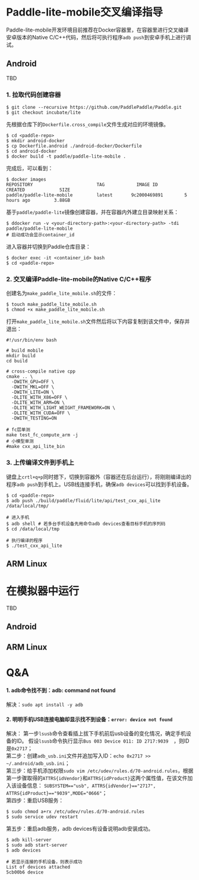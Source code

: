 
# Paddle-lite-mobile交叉编译指导

Paddle-lite-mobile开发环境目前推荐在Docker容器里，在容器里进行交叉编译安卓版本的Native C/C++代码，然后将可执行程序`adb push`到安卓手机上进行调试。
## Android

TBD

### 1. 拉取代码创建容器

```shell
$ git clone --recursive https://github.com/PaddlePaddle/Paddle.git
$ git checkout incubate/lite
```

先根据仓库下的`Dockerfile.cross_compile`文件生成对应的环境镜像。

```shell
$ cd <paddle-repo>
$ mkdir android-docker
$ cp Dockerfile.android ./android-docker/Dockerfile
$ cd android-docker
$ docker build -t paddle/paddle-lite-mobile .
```

完成后，可以看到：
```shell
$ docker images
REPOSITORY                        TAG            IMAGE ID            CREATED             SIZE
paddle/paddle-lite-mobile         latest       9c2000469891        5 hours ago         3.88GB
```

基于`paddle/paddle-lite`镜像创建容器，并在容器内外建立目录映射关系：

```shell
$ ddocker run -v <your-directory-path>:<your-directory-path> -tdi paddle/paddle-lite-mobile
# 启动成功会显示container_id
```

进入容器并切换到Paddle仓库目录：
```shell
$ docker exec -it <container_id> bash
$ cd <paddle-repo>
```
### 2. 交叉编译Paddle-lite-mobile的Native C/C++程序

创建名为`make_paddle_lite_mobile.sh`的文件：

```shell
$ touch make_paddle_lite_mobile.sh
$ chmod +x make_paddle_lite_mobile.sh
```

打开`make_paddle_lite_mobile.sh`文件然后将以下内容复制到该文件中，保存并退出：
```shell
#!/usr/bin/env bash

# build mobile
mkdir build
cd build

# cross-compile native cpp
cmake .. \
  -DWITH_GPU=OFF \
  -DWITH_MKL=OFF \
  -DWITH_LITE=ON \
  -DLITE_WITH_X86=OFF \
  -DLITE_WITH_ARM=ON \
  -DLITE_WITH_LIGHT_WEIGHT_FRAMEWORK=ON \
  -DLITE_WITH_CUDA=OFF \
  -DWITH_TESTING=ON

# fc层单测
make test_fc_compute_arm -j
# 小模型单测
#make cxx_api_lite_bin

```

### 3. 上传编译文件到手机上

键盘上`crtl+q+p`同时摁下，切换到容器外（容器还在后台运行），将刚刚编译出的程序`adb push`到手机上。USB线连接手机，确保`adb devices`可以找到手机设备。
```shell
$ cd <paddle-repo>
$ adb push ./build/paddle/fluid/lite/api/test_cxx_api_lite /data/local/tmp/

# 进入手机
$ adb shell # 若多台手机设备先用命令adb devices查看目标手机的序列码
$ cd /data/local/tmp

# 执行编译的程序
$ ./test_cxx_api_lite
```
## ARM Linux

# 在模拟器中运行

TBD
## Android

## ARM Linux



# Q&A

#### 1. adb命令找不到：adb: command not found  
解决：`sudo apt install -y adb`   

#### 2. 明明手机USB连接电脑却显示找不到设备：`error: device not found`  
解决：
第一步`lsusb`命令查看插上拔下手机前后usb设备的变化情况，确定手机设备的ID。  假设`lsusb`命令执行显示`Bus 003 Device 011: ID 2717:9039  `，则ID是`0x2717`；  
第二步：创建`adb_usb.ini`文件并追加写入ID：`echo 0x2717 >> ~/.android/adb_usb.ini`；  
第三步：给手机添加权限`sudo vim /etc/udev/rules.d/70-android.rules`，根据第一步骤取得的`ATTRS{idVendor}`和`ATTRS{idProduct}`这两个属性值，在该文件加入该设备信息：
 `SUBSYSTEM=="usb", ATTRS{idVendor}=="2717", ATTRS{idProduct}=="9039",MODE="0666"`；  
第四步：重启USB服务：
```shell
$ sudo chmod a+rx /etc/udev/rules.d/70-android.rules
$ sudo service udev restart
```
第五步：重启adb服务，adb devices有设备说明adb安装成功。  
```shell
$ adb kill-server
$ sudo adb start-server
$ adb devices

# 若显示连接的手机设备，则表示成功
List of devices attached
5cb00b6 device
```
#
